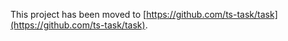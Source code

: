 This project has been moved to [https://github.com/ts-task/task](https://github.com/ts-task/task). 

